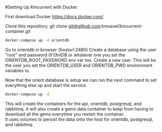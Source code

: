 #Setting Up Kincurrent with Docker

First download Docker https://docs.docker.com/

Clone this repository.
git clone git@github.com:kmussel/kincurrent-container.git

```bash
docker-compose up -d orientdb
```

Go to orientdb in browser {hosturl:2480} 
Create a database using the user "root" and password _0r13ntDB_ or whatever one you set the ORIENTDB_ROOT_PASSWORD env var too.
Create a new user.  This will be the user you set the ORIENTDB_USER and ORIENTDB_PWD environment variables to.

Now that the orient database is setup we can run the next command to set everything else up and start the service.

```bash
docker-compose up -d
```

This will create the containers for the api, orientdb, postgresql, and rabbitmq. 
It will also create a gems data container to keep from having to download all the gems everytime you restart the container.  
It uses volumes to persist the data onto the host for orientdb, postgresql, and rabbitmq.  
